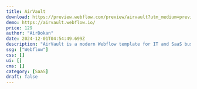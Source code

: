 ```yaml
---
title: AirVault
download: https://preview.webflow.com/preview/airvault?utm_medium=preview_link&utm_source=designer&utm_content=airvault&preview=0039f6bb978689047a85358ef3d42966&workflow=preview
demo: https://airvault.webflow.io/
price: 129
author: "AirDokan"
date: 2024-12-01T04:54:49.699Z
description: "AirVault is a modern Webflow template for IT and SaaS businesses. It features 32+ pages, sleek animations, Client First naming, and a bonus Figma file. It's highly customizable, responsive, and optimized for performance and SEO."
ssg: ["Webflow"]
css: []
ui: []
cms: []
category: [SaaS]
draft: false
---
```

